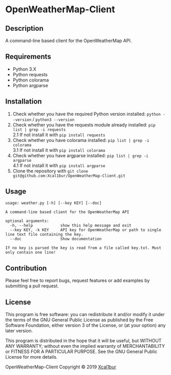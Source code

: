 # OpenWeatherMap-Client

## Description
A command-line based client for the OpenWeatherMap API.

## Requirements
- Python 3.X
- Python requests
- Python colorama
- Python argparse

## Installation
1. Check whether you have the required Python version installed: ``python --version`` / ``python3 --version``
2. Check whether you have the requests module already installed: ``pip list | grep -i requests`` <br/>
2.1 If not install it with ``pip install requests``
3. Check whether you have colorama installed: ``pip list | grep -i colorama`` <br/>
3.1 If not install it with ``pip install colorama``
4. Check whether you have argparse installed: ``pip list | grep -i argparse`` <br/>
4.1 If not install it with ``pip install argparse``
5. Clone the repository with ``git clone git@github.com:Xcal1bur/OpenWeatherMap-Client.git``

## Usage
```
usage: weather.py [-h] [--key KEY] [--doc]

A command-line based client for the OpenWeatherMap API

optional arguments:
  -h, --help            show this help message and exit
  --key KEY, -k KEY     API key for OpenWeatherMap or path to single line text file containing the key.
  --doc                 Show documentation

If no key is parsed the key is read from a file called key.txt. Must only contain one line!
```

## Contribution
Please feel free to report bugs, request features or add examples by submitting a pull request.

## License
This program is free software: you can redistribute it and/or modify
it under the terms of the GNU General Public License as published by
the Free Software Foundation, either version 3 of the License, or
(at your option) any later version.

This program is distributed in the hope that it will be useful,
but WITHOUT ANY WARRANTY; without even the implied warranty of
MERCHANTABILITY or FITNESS FOR A PARTICULAR PURPOSE.  See the
GNU General Public License for more details.

OpenWeatherMap-Client Copyright © 2019 [Xcal1bur](https://github.com/Xcal1bur)
